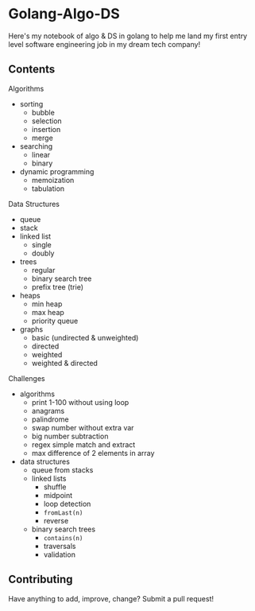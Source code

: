 # Golang-Algo-DS

Here's my notebook of algo & DS in golang to help me land my first entry level software engineering job in my dream tech company!

## Contents

Algorithms
- sorting
  - bubble
  - selection
  - insertion
  - merge
- searching
  - linear
  - binary
- dynamic programming
  - memoization
  - tabulation

Data Structures
- queue
- stack
- linked list
  - single
  - doubly
- trees
  - regular
  - binary search tree
  - prefix tree (trie)
- heaps
  - min heap
  - max heap
  - priority queue
- graphs
  - basic (undirected & unweighted)
  - directed
  - weighted
  - weighted & directed

Challenges
- algorithms
  - print 1-100 without using loop
  - anagrams
  - palindrome
  - swap number without extra var
  - big number subtraction
  - regex simple match and extract
  - max difference of 2 elements in array
- data structures
  - queue from stacks
  - linked lists
    - shuffle
    - midpoint
    - loop detection
    - `fromLast(n)`
    - reverse
  - binary search trees
    - `contains(n)`
    - traversals
    - validation

## Contributing

Have anything to add, improve, change? Submit a pull request!